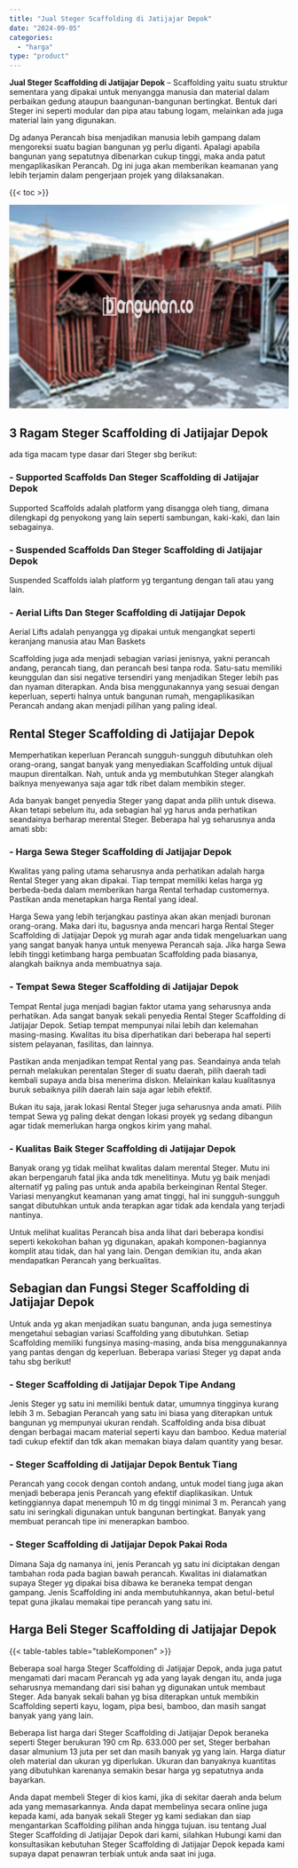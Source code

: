 ```yaml
---
title: "Jual Steger Scaffolding di Jatijajar Depok"
date: "2024-09-05"
categories: 
  - "harga"
type: "product"
---
```


**Jual Steger Scaffolding di Jatijajar Depok** – Scaffolding yaitu suatu struktur sementara yang dipakai untuk menyangga manusia dan material dalam perbaikan gedung ataupun baangunan-bangunan bertingkat. Bentuk dari Steger ini seperti modular dan pipa atau tabung logam, melainkan ada juga material lain yang digunakan.

Dg adanya Perancah bisa menjadikan manusia lebih gampang dalam mengoreksi suatu bagian bangunan yg perlu diganti. Apalagi apabila bangunan yang sepatutnya dibenarkan cukup tinggi, maka anda patut mengaplikasikan Perancah. Dg ini juga akan memberikan keamanan yang lebih terjamin dalam pengerjaan projek yang dilaksanakan.

{{< toc >}}

![Jual Steger Scaffolding di Jatijajar Depok](/images/sewa-scaffolding-steger-22.png)

## 3 Ragam Steger Scaffolding di Jatijajar Depok

ada tiga macam type dasar dari Steger sbg berikut:

### \- Supported Scaffolds Dan Steger Scaffolding di Jatijajar Depok

Supported Scaffolds adalah platform yang disangga oleh tiang, dimana dilengkapi dg penyokong yang lain seperti sambungan, kaki-kaki, dan lain sebagainya.

### \- Suspended Scaffolds Dan Steger Scaffolding di Jatijajar Depok

Suspended Scaffolds ialah platform yg tergantung dengan tali atau yang lain.

### \- Aerial Lifts Dan Steger Scaffolding di Jatijajar Depok

Aerial Lifts adalah penyangga yg dipakai untuk mengangkat seperti keranjang manusia atau Man Baskets

Scaffolding juga ada menjadi sebagian variasi jenisnya, yakni perancah andang, perancah tiang, dan perancah besi tanpa roda. Satu-satu memiliki keunggulan dan sisi negative tersendiri yang menjadikan Steger lebih pas dan nyaman diterapkan. Anda bisa menggunakannya yang sesuai dengan keperluan, seperti halnya untuk bangunan rumah, mengaplikasikan Perancah andang akan menjadi pilihan yang paling ideal.

## Rental Steger Scaffolding di Jatijajar Depok

Memperhatikan keperluan Perancah sungguh-sungguh dibutuhkan oleh orang-orang, sangat banyak yang menyediakan Scaffolding untuk dijual maupun direntalkan. Nah, untuk anda yg membutuhkan Steger alangkah baiknya menyewanya saja agar tdk ribet dalam membikin steger.

Ada banyak banget penyedia Steger yang dapat anda pilih untuk disewa. Akan tetapi sebelum itu, ada sebagian hal yg harus anda perhatikan seandainya berharap merental Steger. Beberapa hal yg seharusnya anda amati sbb:

### \- Harga Sewa Steger Scaffolding di Jatijajar Depok

Kwalitas yang paling utama seharusnya anda perhatikan adalah harga Rental Steger yang akan dipakai. Tiap tempat memiliki kelas harga yg berbeda-beda dalam memberikan harga Rental terhadap customernya. Pastikan anda menetapkan harga Rental yang ideal.

Harga Sewa yang lebih terjangkau pastinya akan akan menjadi buronan orang-orang. Maka dari itu, bagusnya anda mencari harga Rental Steger Scaffolding di Jatijajar Depok yg murah agar anda tidak mengeluarkan uang yang sangat banyak hanya untuk menyewa Perancah saja. Jika harga Sewa lebih tinggi ketimbang harga pembuatan Scaffolding pada biasanya, alangkah baiknya anda membuatnya saja.

### \- Tempat Sewa Steger Scaffolding di Jatijajar Depok

Tempat Rental juga menjadi bagian faktor utama yang seharusnya anda perhatikan. Ada sangat banyak sekali penyedia Rental Steger Scaffolding di Jatijajar Depok. Setiap tempat mempunyai nilai lebih dan kelemahan masing-masing. Kwalitas itu bisa diperhatikan dari beberapa hal seperti sistem pelayanan, fasilitas, dan lainnya.

Pastikan anda menjadikan tempat Rental yang pas. Seandainya anda telah pernah melakukan perentalan Steger di suatu daerah, pilih daerah tadi kembali supaya anda bisa menerima diskon. Melainkan kalau kualitasnya buruk sebaiknya pilih daerah lain saja agar lebih efektif.

Bukan itu saja, jarak lokasi Rental Steger juga seharusnya anda amati. Pilih tempat Sewa yg paling dekat dengan lokasi proyek yg sedang dibangun agar tidak memerlukan harga ongkos kirim yang mahal.

### \- Kualitas Baik Steger Scaffolding di Jatijajar Depok

Banyak orang yg tidak melihat kwalitas dalam merental Steger. Mutu ini akan berpengaruh fatal jika anda tdk menelitinya. Mutu yg baik menjadi alternatif yg paling pas untuk anda apabila berkeinginan Rental Steger. Variasi menyangkut keamanan yang amat tinggi, hal ini sungguh-sungguh sangat dibutuhkan untuk anda terapkan agar tidak ada kendala yang terjadi nantinya.

Untuk melihat kualitas Perancah bisa anda lihat dari beberapa kondisi seperti kekokohan bahan yg digunakan, apakah komponen-bagiannya komplit atau tidak, dan hal yang lain. Dengan demikian itu, anda akan mendapatkan Perancah yang berkualitas.

## Sebagian dan Fungsi Steger Scaffolding di Jatijajar Depok

Untuk anda yg akan menjadikan suatu bangunan, anda juga semestinya mengetahui sebagian variasi Scaffolding yang dibutuhkan. Setiap Scaffolding memiliki fungsinya masing-masing, anda bisa menggunakannya yang pantas dengan dg keperluan. Beberapa variasi Steger yg dapat anda tahu sbg berikut!

### \- Steger Scaffolding di Jatijajar Depok Tipe Andang

Jenis Steger yg satu ini memiliki bentuk datar, umumnya tingginya kurang lebih 3 m. Sebagian Perancah yang satu ini biasa yang diterapkan untuk bangunan yg mempunyai ukuran rendah. Scaffolding anda bisa dibuat dengan berbagai macam material seperti kayu dan bamboo. Kedua material tadi cukup efektif dan tdk akan memakan biaya dalam quantity yang besar.

### \- Steger Scaffolding di Jatijajar Depok Bentuk Tiang

Perancah yang cocok dengan contoh andang, untuk model tiang juga akan menjadi beberapa jenis Perancah yang efektif diaplikasikan. Untuk ketinggiannya dapat menempuh 10 m dg tinggi minimal 3 m. Perancah yang satu ini seringkali digunakan untuk bangunan bertingkat. Banyak yang membuat perancah tipe ini menerapkan bamboo.

### \- Steger Scaffolding di Jatijajar Depok Pakai Roda

Dimana Saja dg namanya ini, jenis Perancah yg satu ini diciptakan dengan tambahan roda pada bagian bawah perancah. Kwalitas ini dialamatkan supaya Steger yg dipakai bisa dibawa ke beraneka tempat dengan gampang. Jenis Scaffolding ini anda membutuhkannya, akan betul-betul tepat guna jikalau memakai tipe perancah yang satu ini.

## Harga Beli Steger Scaffolding di Jatijajar Depok

{{< table-tables table="tableKomponen" >}}

Beberapa soal harga Steger Scaffolding di Jatijajar Depok, anda juga patut mengamati dari macam Perancah yg ada yang layak dengan itu, anda juga seharusnya memandang dari sisi bahan yg digunakan untuk membaut Steger. Ada banyak sekali bahan yg bisa diterapkan untuk membikin Scaffolding seperti kayu, logam, pipa besi, bamboo, dan masih sangat banyak yang yang lain.

Beberapa list harga dari Steger Scaffolding di Jatijajar Depok beraneka seperti Steger berukuran 190 cm Rp. 633.000 per set, Steger berbahan dasar almunium 13 juta per set dan masih banyak yg yang lain. Harga diatur oleh material dan ukuran yg diperlukan. Ukuran dan banyaknya kuantitas yang dibutuhkan karenanya semakin besar harga yg sepatutnya anda bayarkan.

Anda dapat membeli Steger di kios kami, jika di sekitar daerah anda belum ada yang memasarkannya. Anda dapat membelinya secara online juga kepada kami, ada banyak sekali Steger yg kami sediakan dan siap mengantarkan Scaffolding pilihan anda hingga tujuan. isu tentang Jual Steger Scaffolding di Jatijajar Depok dari kami, silahkan Hubungi kami dan konsultasikan kebutuhan Steger Scaffolding di Jatijajar Depok kepada kami supaya dapat penawran terbiak untuk anda saat ini juga.
